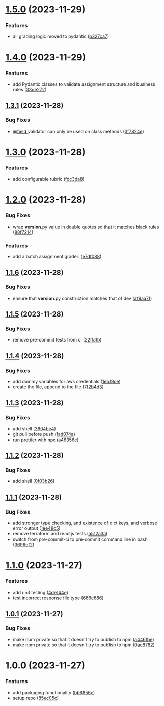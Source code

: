 # [1.5.0](https://github.com/lpm0073/automatic-grader/compare/v1.4.0...v1.5.0) (2023-11-29)


### Features

* all grading logic moved to pydantic ([b327ca7](https://github.com/lpm0073/automatic-grader/commit/b327ca70c8c5b8d22719b9848b2112ae1cdf8423))

# [1.4.0](https://github.com/lpm0073/automatic-grader/compare/v1.3.1...v1.4.0) (2023-11-29)


### Features

* add Pydantic classes to validate assignment structure and business rules ([33de272](https://github.com/lpm0073/automatic-grader/commit/33de2727b96cf2b60efbdfdefae72991ad7bb3d4))

## [1.3.1](https://github.com/lpm0073/automatic-grader/compare/v1.3.0...v1.3.1) (2023-11-28)


### Bug Fixes

* [@field](https://github.com/field)_validator can only be used on class methods ([3f7824e](https://github.com/lpm0073/automatic-grader/commit/3f7824ee99d41f639b61cc569e377b411473162f))

# [1.3.0](https://github.com/lpm0073/automatic-grader/compare/v1.2.0...v1.3.0) (2023-11-28)


### Features

* add configurable rubric ([fdc3da8](https://github.com/lpm0073/automatic-grader/commit/fdc3da80d0dafd36c78f840a393a00bdca5b04b3))

# [1.2.0](https://github.com/lpm0073/automatic-grader/compare/v1.1.6...v1.2.0) (2023-11-28)


### Bug Fixes

* wrap __version__.py value in double quotes so that it matches black rules ([88f7214](https://github.com/lpm0073/automatic-grader/commit/88f72149c5f97d9fe3ad6129f96580ae1db9f995))


### Features

* add a batch assignment grader. ([e7df088](https://github.com/lpm0073/automatic-grader/commit/e7df088c842e37f622aa4670f483448cdeb3495b))

## [1.1.6](https://github.com/lpm0073/automatic-grader/compare/v1.1.5...v1.1.6) (2023-11-28)


### Bug Fixes

* ensure that __version__.py construction matches that of dev ([af9aa7f](https://github.com/lpm0073/automatic-grader/commit/af9aa7faf5e6782cae0ec914dc820b2d0779fb11))

## [1.1.5](https://github.com/lpm0073/automatic-grader/compare/v1.1.4...v1.1.5) (2023-11-28)


### Bug Fixes

* remove pre-commit tests from ci ([22ffa1b](https://github.com/lpm0073/automatic-grader/commit/22ffa1b1924a8da8dd725dff04496b0ede7e1f44))

## [1.1.4](https://github.com/lpm0073/automatic-grader/compare/v1.1.3...v1.1.4) (2023-11-28)


### Bug Fixes

* add dummy variables for aws credentials ([1ebf9ce](https://github.com/lpm0073/automatic-grader/commit/1ebf9cecd3577053356271d0289a335f1e9dd39c))
* create the file, append to the file ([7f2b4d3](https://github.com/lpm0073/automatic-grader/commit/7f2b4d3e581903df65727a97a2d5b67d296a3268))

## [1.1.3](https://github.com/lpm0073/automatic-grader/compare/v1.1.2...v1.1.3) (2023-11-28)


### Bug Fixes

* add shell ([3604be4](https://github.com/lpm0073/automatic-grader/commit/3604be4f70eb709993fe4f91d8edda87642ad005))
* git pull before push ([fad074a](https://github.com/lpm0073/automatic-grader/commit/fad074a9b799efdf3869e98baceb724c54ce83c0))
* run prettier with npx ([a46356e](https://github.com/lpm0073/automatic-grader/commit/a46356ef9bd3378114a1036dcc8c6eff8e016597))

## [1.1.2](https://github.com/lpm0073/automatic-grader/compare/v1.1.1...v1.1.2) (2023-11-28)

### Bug Fixes

- add shell ([0f03b26](https://github.com/lpm0073/automatic-grader/commit/0f03b2655cbf4ffd32d65cf1ac45773bd05d2cb1))

## [1.1.1](https://github.com/lpm0073/automatic-grader/compare/v1.1.0...v1.1.1) (2023-11-28)

### Bug Fixes

- add stronger type checking, and existence of dict keys, and verbose error output ([1ee48c5](https://github.com/lpm0073/automatic-grader/commit/1ee48c511cd1030bbf7201f7d58f28e25fea7463))
- remove terraform and reactjs tests ([a512a3a](https://github.com/lpm0073/automatic-grader/commit/a512a3a64d6f7fb9adee8464de10d35bc7ea6ead))
- switch from pre-commit-ci to pre-commit command line in bash ([3699ef2](https://github.com/lpm0073/automatic-grader/commit/3699ef27d0481c7284a6e9c1bf9715347258d7d4))

# [1.1.0](https://github.com/lpm0073/automatic-grader/compare/v1.0.1...v1.1.0) (2023-11-27)

### Features

- add unit testing ([4de144e](https://github.com/lpm0073/automatic-grader/commit/4de144e9116ccd097d3d501745ca1ddd72d104e2))
- test incorrect response file type ([666e686](https://github.com/lpm0073/automatic-grader/commit/666e6862fad8e1cbe2e4b0c6dd0eeb9493d89a79))

## [1.0.1](https://github.com/lpm0073/automatic-grader/compare/v1.0.0...v1.0.1) (2023-11-27)

### Bug Fixes

- make npm private so that it doesn't try to publish to npm ([a446fbe](https://github.com/lpm0073/automatic-grader/commit/a446fbe29de9f4281620078e1fd6da2e4e0bb17c))
- make npm private so that it doesn't try to publish to npm ([0ac8782](https://github.com/lpm0073/automatic-grader/commit/0ac8782cf6f06fee9662a08710d9f5fc3b8b2fb1))

# 1.0.0 (2023-11-27)

### Features

- add packaging functionality ([bb6856c](https://github.com/lpm0073/automatic-grader/commit/bb6856c99159cd24d818175a7acb0709fb5237c1))
- setup repo ([85ec05c](https://github.com/lpm0073/automatic-grader/commit/85ec05c972bf45d2cc0a1998dea2dde0704c7411))
